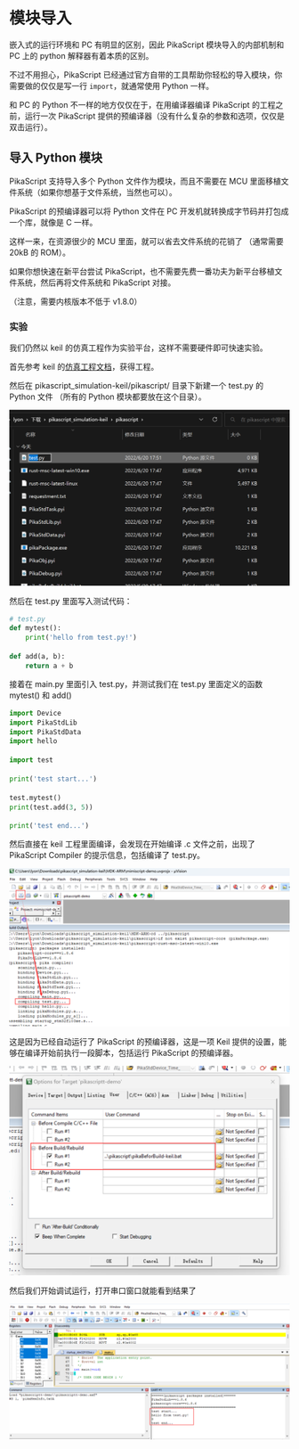 # 模块导入

嵌入式的运行环境和 PC 有明显的区别，因此 PikaScript 模块导入的内部机制和 PC 上的 python 解释器有着本质的区别。

不过不用担心，PikaScript 已经通过官方自带的工具帮助你轻松的导入模块，你需要做的仅仅是写一行 `import`，就通常使用 Python 一样。

和 PC 的 Python 不一样的地方仅仅在于，在用编译器编译 PikaScript 的工程之前，运行一次 PikaScript 提供的预编译器（没有什么复杂的参数和选项，仅仅是双击运行）。

## 导入 Python 模块

PikaScript 支持导入多个 Python 文件作为模块，而且不需要在 MCU 里面移植文件系统（如果你想基于文件系统，当然也可以）。

PikaScript 的预编译器可以将 Python 文件在 PC 开发机就转换成字节码并打包成一个库，就像是 C 一样。

这样一来，在资源很少的 MCU 里面，就可以省去文件系统的花销了 （通常需要 20kB 的 ROM）。

如果你想快速在新平台尝试 PikaScript，也不需要先费一番功夫为新平台移植文件系统，然后再将文件系统和 PikaScript 对接。

（注意，需要内核版本不低于 v1.8.0）

### 实验

我们仍然以 keil 的仿真工程作为实验平台，这样不需要硬件即可快速实验。

首先参考 keil 的[仿真工程文档](https://pikadoc.readthedocs.io/zh/latest/Keil%20%E4%BB%BF%E7%9C%9F%E5%B7%A5%E7%A8%8B.html)，获得工程。

然后在 pikascript_simulation-keil/pikascript/ 目录下新建一个 test.py 的 Python 文件 （所有的 Python 模块都要放在这个目录）。

![image-20220620175202212](assets/image-20220620175202212.png)

 然后在 test.py 里面写入测试代码：

``` python
# test.py
def mytest():
    print('hello from test.py!')

def add(a, b):
    return a + b

```

接着在 main.py 里面引入 test.py，并测试我们在 test.py 里面定义的函数 mytest() 和 add()

```python
import Device
import PikaStdLib
import PikaStdData
import hello

import test

print('test start...')

test.mytest()
print(test.add(3, 5))

print('test end...')
```

然后直接在 keil 工程里面编译，会发现在开始编译 .c 文件之前，出现了 PikaScript Compiler 的提示信息，包括编译了 test.py。

![image-20220620175646395](assets/image-20220620175646395.png)

这是因为已经自动运行了 PikaScript 的预编译器，这是一项 Keil 提供的设置，能够在编译开始前执行一段脚本，包括运行 PikaScript 的预编译器。

![image-20220620175845943](assets/image-20220620175845943.png)

然后我们开始调试运行，打开串口窗口就能看到结果了

![image-20220620175959680](assets/image-20220620175959680.png)